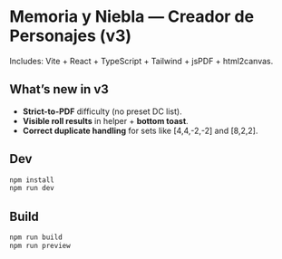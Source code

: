 # Memoria y Niebla — Creador de Personajes (v3)

Includes: Vite + React + TypeScript + Tailwind + jsPDF + html2canvas.

## What’s new in v3
- **Strict-to-PDF** difficulty (no preset DC list).
- **Visible roll results** in helper + **bottom toast**.
- **Correct duplicate handling** for sets like [4,4,-2,-2] and [8,2,2].

## Dev
```bash
npm install
npm run dev
```

## Build
```bash
npm run build
npm run preview
```

